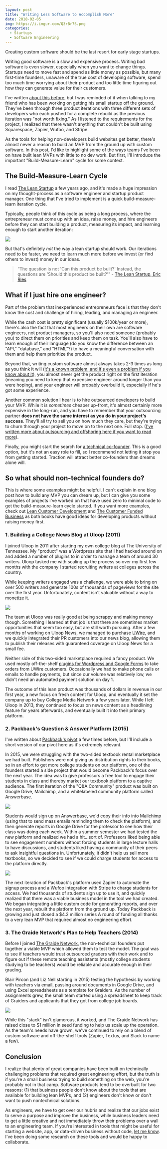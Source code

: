 ```yaml
---
layout: post
title: "Writing Less Software to Accomplish More"
date: 2018-02-05
img: https://i.imgur.com/Q3rBr7S.png
categories: 
  - Startups
  - Software Engineering
---
```

Creating custom software should be the last resort for early stage startups.

Writing good software is a slow and expensive process. Writing bad software is even slower, especially when you want to change things. Startups need to move fast and spend as little money as possible, but many first-time founders, unaware of the true cost of developing software, spend too much time worrying about their product and too little time figuring out how they can generate value for their customers.

I've written [about this before](https://www.karllhughes.com/posts/creating-a-tech-startup-without-a-developer), but I was reminded of it when talking to my friend who has been working on getting his small startup off the ground. They've been through three product iterations with three different sets of developers who each pushed for a complete rebuild as the previous iteration was "not worth fixing." As I listened to the requirements for the project, I realized that there wasn't anything  that couldn't be built using Squarespace, Zapier, Wufoo, and Stripe.

As the tools for helping non-developers build websites get better, there's almost never a reason to build an MVP from the ground up with custom software. In this post, I'd like to highlight some of the ways teams I've been on have built lean MVPs with little to no dev work. But first, I'll introduce the important "Build-Measure-Learn" cycle for some context.

## The Build-Measure-Learn Cycle

I read [The Lean Startup](http://amzn.to/2EyYGhu) a few years ago, and it's made a huge impression on my thought-process as a software engineer and startup product manager. One thing that I've tried to implement is a quick build-measure-learn iteration cycle.

Typically, people think of this cycle as being a long process, where the entrepreneur must come up with an idea, raise money, and hire engineers before they can start building a product, measuring its impact, and learning enough to start another iteration:

![](https://i.imgur.com/4oGxSaR.png)

But that's definitely _not_ the way a lean startup should work. Our iterations need to be faster, we need to learn much more before we invest (or find others to invest) money in our ideas.

> “The question is not 'Can this product be built?' Instead, the questions are 'Should this product be built?'" - [The Lean Startup, Eric Ries](http://theleanstartup.com/principles)

## What if I just hire one engineer?

Part of the problem that inexperienced entrepreneurs face is that they don't know the cost and challenge of hiring, leading, and managing an engineer.

While the cash cost is pretty significant (usually $100k/year or more), there's also the fact that most engineers on their own are software engineers, not product managers, so you'll also need someone (probably you) to direct them on priorities and keep them on task. You'll also have to learn enough of their language (do you know the difference between an "API," "database," and "HTML"?) to have a meaningful conversation with them and help them prioritize the product.

Beyond that, writing custom software almost always takes 2-3 times as long as you think it will ([it's a known problem, and it's even a problem if you know about it](https://lifehacker.com/estimate-how-much-time-you-need-for-a-project-then-dou-1592791225)), you almost never get the product right on the first iteration (meaning you need to keep that expensive engineer around longer than you were hoping), and your engineer will probably overbuild it, especially if he's got some experience.

Another common solution I hear is to hire outsourced developers to build your MVP. While it is _sometimes_ cheaper up-front, it's almost certainly more expensive in the long-run, and you have to remember that your outsourcing partner **does not have the same interest as you do in your project's success**. They'll all try to sell you on how much they care, but they're trying to churn through your project to move on to the next one. Full stop. ([I've written more about outsourcing and offshoring here if you want to read more](https://www.karllhughes.com/posts/risk-of-offshore-outsourcing)).

Finally, you might start the search for [a technical co-founder](/posts/non-technical-founder-hiring-cto). This is a good option, but it's not an easy role to fill, so I recommend not letting it stop you from getting started. Traction will attract better co-founders than dreams alone will.

## So what should non-technical founders do?

This is where some examples might be helpful. I can't explain in one blog post how to build any MVP you can dream up, but I can give you some examples of projects I've worked on that have used zero to minimal code to get the build-measure-learn cycle started. If you want more examples, check out [Lean Customer Development](http://amzn.to/2BQH0Lt) and [The Customer Funded Business](http://amzn.to/2EBBuzl) as both books have good ideas for developing products without raising money first.

### 1. Building a College News Blog at Uloop (2011)

I joined Uloop in 2011 after starting my own college blog at The University of Tennessee. My "product" was a Wordpress site that I had hacked around on and added a number of plugins to in order to manage a team of around 30 writers. Uloop tasked me with scaling up the process so over my first few months with the company I started recruiting writers at colleges across the country.

While keeping writers engaged was a challenge, we were able to bring on over 500 writers and generate 100s of thousands of pageviews for the site over the first year. Unfortunately, content isn't valuable without a way to monetize it.

![](https://i.imgur.com/v2qD1Qh.png)

The team at Uloop was really good at being scrappy and making money though. Something I learned at that job is that there are sometimes market opportunities that seem too easy, but are still worth pursuing. After a few months of working on Uloop News, we managed to purchase [UWire](http://uwire.com/), and we quickly integrated their PR customers into our news blog, allowing them to publish their releases with guaranteed coverage on Uloop News for a small fee.

Neither side of this two-sided marketplace required a fancy product. We used mostly off-the-shelf [plugins for Wordpress and Google Forms](/posts/google-forms-alternatives) to take orders from UWire customers. Occasionally we had to make phone calls or emails to handle payments, but since our volume was relatively low, we didn't need an automated payment solution on day 1.

The outcome of this lean product was thousands of dollars in revenue in our first year, a new focus on fresh content for Uloop, and eventually it set the company up to buy College Media Network a few years later. While I left Uloop in 2013, they continued to focus on news content as a headlining feature for years afterwards, and eventually built it into their primary platform.

### 2. Packback's Question & Answer Platform (2015)

I've written about [Packback's pivot](https://blog.codeship.com/incremental-software-development-with-php-microservices/) a few times before, but I'll include a short version of our pivot here as it's extremely relevant.

In 2015, we were struggling with the two-sided textbook rental marketplace we had built. Publishers were not giving us distribution rights to their books, so in an effort to get more college students on our platform, one of the founders started a side project that would become Packback's focus over the next year. The idea was to give professors a free tool to engage their students in class and thereby market our textbook platform to a captive audience. The first iteration of the "Q&A Community" product was built on Google Drive, Mailchimp, and a whitelabeled community platform called Answerbase.

![](https://i.imgur.com/AQk1IVv.png)

Students would sign up on Answerbase, we'd copy their info into Mailchimp (using that to send mass emails reminding them to check the platform), and then generate reports in Google Drive for the professor to see how their class was doing each week. Within a summer semester we had tested the new platform and realized we had a hit...sort of. Professors liked being able to see engagement numbers without forcing students in large lecture halls to have discussions, and students liked having a community of their peers to ask insightful questions in. Unfortunately, it didn't help us sell more textbooks, so we decided to see if we could charge students for access to the platform directly.

![](https://i.imgur.com/gd2ZJXK.png)

The next iteration of Packback's platform used Zapier to automate the signup process and a Wufoo integration with Stripe to charge students for access. We had thousands of students sign up to use it, and quickly realized that there was a viable business model in the tool we had created. We began integrating a little custom code for generating reports, and over the next year, rebuilt the platform from the ground up. Today Packback is growing and just closed a $4.2 million series A round of funding all thanks to a very lean MVP that required almost no engineering effort.

### 3. The Graide Network's Plan to Help Teachers (2014)

Before I joined [The Graide Network](https://www.thegraidenetwork.com/), the non-technical founders put together a viable MVP which allowed them to test the model. The goal was to see if teachers would trust outsourced graders with their work and to figure out if these remote teaching assistants (mostly college students studying to be teachers) would be reliable and accurate enough in their grading.

Blair Pircon (and Liz Nell starting in 2015) testing the hypothesis by working with teachers via email, passing around documents in Google Drive, and using Excel spreadsheets as a template for Graiders. As the number of assignments grew, the small team started using a spreadsheet to keep track of Graiders and applicants that they got from college job boards.

![](https://i.imgur.com/KKjwJ0q.png)

While this "stack" isn't glamorous, it worked, and The Graide Network has raised close to $1 million in seed funding to help us scale up the operation. As the team's needs have grown, we've continued to rely on a blend of custom software and off-the-shelf tools (Zapier, Textus, and Slack to name a few).

## Conclusion

I realize that plenty of great companies have been built on technically challenging problems that required great engineering effort, but the truth is if you're a small business trying to build something on the web, you're probably not in that camp. Software products tend to be overbuilt for two reasons: (1) that business people don't know about the tools that are available for building lean MVPs, and (2) engineers don't know or don't want to push nontechnical solutions.

As engineers, we have to get over our hubris and realize that our jobs exist to serve a purpose and improve the business, while business leaders need to get a little creative and not immediately throw their problems over a wall to an engineering team. If you're interested in tools that might be useful for starting a website, app, or data-driven business without code, [let me know](https://twitter.com/karllhughes). I've been doing some research on these tools and would be happy to collaborate.

